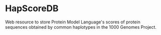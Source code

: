 # HapScoreDB
Web resource to store Protein Model Language's scores of protein sequences obtained by common haplotypes in the  1000 Genomes Project.
